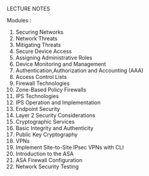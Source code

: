                                                                                                                                                                                                                                                                                                                                                                                                                                                                                                                                 LECTURE NOTES

Modules : 
1. Securing Networks
2. Network Threats
3. Mitigating Threats
4. Secure Device Access
5. Assigning Administrative Roles
6. Device Monitoring and Management
7. Authentication,Authorization and Accounting (AAA)
8. Access Control Lists
9. Firewall Technologies
10. Zone-Based Policy Firewalls
11. IPS Technologies
12. IPS Operation and Implementation
13. Endpoint Security
14. Layer 2 Security Considerations                                                                                                                                                                                                                                                                                                                                                                                                                                                                                                                                                                                                                                                                                                                                                                                                                                                                                                                                                                                                                                                                                                                                                                                                                                                                                                                                                                                                                                                                                                                                                                                                                                                                                                                                                                                                                                                                                                                                                                                                                                                                                                                                                                                                                                                                                                                                                                                                                                                                                                                                                                                                                                                                                                 
15. Cryptographic Services
16. Basic Integrity and Authenticity
17. Public Key Cryptography
18. VPNs
19. Implement Site-to-Site IPsec VPNs with CLI
20. Introduction to the ASA
21. ASA Firewall Configuration
22. Network Security Testing